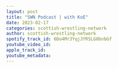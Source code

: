 ```yaml
---
layout: post
title: "SWN Podcast | with KoE"
date: 2023-02-17
categories: scottish-wrestling-network
author: scottish-wrestling-network
spotify_track_id: 6Do4Mr3YqjJYRSLG0bnbGf
youtube_video_id: 
apple_track_id: 
youtube_metadata: 
---
```

